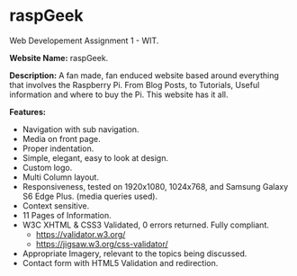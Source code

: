 # raspGeek

Web Developement Assignment 1 - WIT.

**Website Name:** raspGeek.

**Description:** 
A fan made, fan enduced website based around everything that involves the Raspberry Pi. From
Blog Posts, to Tutorials, Useful information and where to buy the Pi. This website has it all.

**Features:** 
* Navigation with sub navigation.
* Media on front page.
* Proper indentation.
* Simple, elegant, easy to look at design.
* Custom logo.
* Multi Column layout.
* Responsiveness, tested on 1920x1080, 1024x768, and Samsung Galaxy S6 Edge Plus. (media queries used).
* Context sensitive.
* 11 Pages of Information.
* W3C XHTML & CSS3 Validated, 0 errors returned. Fully compliant.
  - https://validator.w3.org/
  - https://jigsaw.w3.org/css-validator/
* Appropriate Imagery, relevant to the topics being discussed.
* Contact form with HTML5 Validation and redirection.
